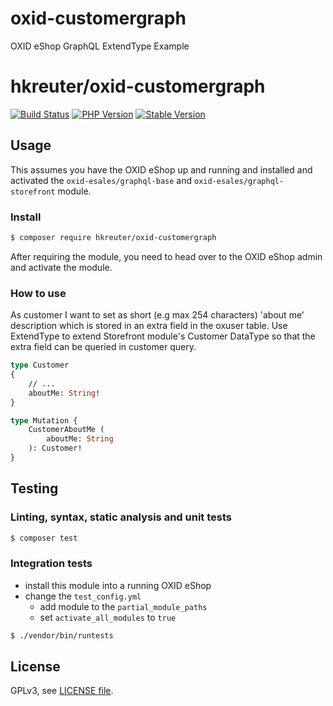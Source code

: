 # oxid-customergraph
OXID eShop GraphQL ExtendType Example

# hkreuter/oxid-customergraph

[![Build Status](https://img.shields.io/travis/com/hkreuter/oxid-customergraph/master.svg?style=for-the-badge&logo=travis)](https://travis-ci.com/hkreuter/oxid-customergraph) [![PHP Version](https://img.shields.io/packagist/php-v/hkreuter/oxid-customergraph.svg?style=for-the-badge)](https://github.com/hkreuter/oxid-customergraph) [![Stable Version](https://img.shields.io/packagist/v/hkreuter/oxid-customergraph.svg?style=for-the-badge&label=latest)](https://packagist.org/packages/hkreuter/oxid-customergraph)

## Usage

This assumes you have the OXID eShop up and running and installed and activated the `oxid-esales/graphql-base`
and `oxid-esales/graphql-storefront` module.

### Install

```bash
$ composer require hkreuter/oxid-customergraph
```

After requiring the module, you need to head over to the OXID eShop admin and
activate the module.

### How to use

As customer I want to set as short (e.g max 254 characters) 'about me' description which is stored in
an extra field in the oxuser table. Use ExtendType to extend Storefront module's Customer DataType
so that the extra field can be queried in customer query.

```graphql
type Customer
{
    // ...
    aboutMe: String!
}

type Mutation {
    CustomerAboutMe (
        aboutMe: String
    ): Customer!
}
```

## Testing

### Linting, syntax, static analysis and unit tests

```bash
$ composer test
```

### Integration tests

- install this module into a running OXID eShop
- change the `test_config.yml`
  - add module to the `partial_module_paths`
  - set `activate_all_modules` to `true`

```bash
$ ./vendor/bin/runtests
```

## License

GPLv3, see [LICENSE file](LICENSE).
